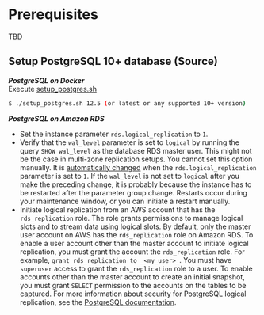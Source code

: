 # Prerequisites
TBD

## Setup PostgreSQL 10+ database (Source)

<b>_PostgreSQL on Docker_</b>
<br>Execute [setup_postgres.sh](setup_postgres.sh)</br>
```bash
$ ./setup_postgres.sh 12.5 (or latest or any supported 10+ version)
```
<b>_PostgreSQL on Amazon RDS_</b>
* Set the instance parameter `rds.logical_replication` to `1`.
* Verify that the `wal_level` parameter is set to `logical` by running the query `SHOW wal_level` as the database RDS master user.
  This might not be the case in multi-zone replication setups.
  You cannot set this option manually.
  It is [automatically changed](https://docs.aws.amazon.com/AmazonRDS/latest/UserGuide/USER_WorkingWithParamGroups.html) when the `rds.logical_replication` parameter is set to `1`.
  If the `wal_level` is not set to `logical` after you make the preceding change, it is probably because the instance has to be restarted after the parameter group change.
  Restarts occur during your maintenance window, or you can initiate a restart manually.
* Initiate logical replication from an AWS account that has the `rds_replication` role.
  The role grants permissions to manage logical slots and to stream data using logical slots.
  By default, only the master user account on AWS has the `rds_replication` role on Amazon RDS.
  To enable a user account other than the master account to initiate logical replication, you must grant the account the `rds_replication` role.
  For example, `grant rds_replication to _<my_user>_`. You must have `superuser` access to grant the `rds_replication` role to a user.
  To enable accounts other than the master account to create an initial snapshot, you must grant `SELECT` permission to the accounts on the tables to be captured.
  For more information about security for PostgreSQL logical replication, see the [PostgreSQL documentation](https://www.postgresql.org/docs/current/logical-replication-security.html).
